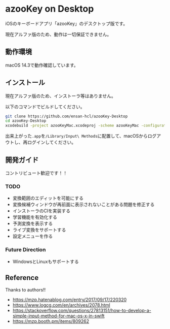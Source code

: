 # azooKey on Desktop

iOSのキーボードアプリ「azooKey」のデスクトップ版です。

現在アルファ版のため、動作は一切保証できません。

## 動作環境

macOS 14.3で動作確認しています。

## インストール

現在アルファ版のため、インストーラ等はありません。

以下のコマンドでビルドしてください。

```bash
git clone https://github.com/ensan-hcl/azooKey-Desktop
cd azooKey-Desktop
xcodebuild -project azooKeyMac.xcodeproj -scheme azooKeyMac -configuration Release
```

出来上がった`.app`を`/Library/Input\ Methods`に配置して、macOSからログアウトし、再ログインしてください。

## 開発ガイド

コントリビュート歓迎です！！

### TODO

* 変換範囲のエディットを可能にする
* 変換候補ウィンドウが再前面に表示されないことがある問題を修正する
* インストーラのCIを実装する
* 学習機能を有効化する
* 予測変換を表示する
* ライブ変換をサポートする
* 設定メニューを作る

### Future Direction

* WindowsとLinuxもサポートする

## Reference

Thanks to authors!!

* https://mzp.hatenablog.com/entry/2017/09/17/220320
* https://www.logcg.com/en/archives/2078.html
* https://stackoverflow.com/questions/27813151/how-to-develop-a-simple-input-method-for-mac-os-x-in-swift
* https://mzp.booth.pm/items/809262
